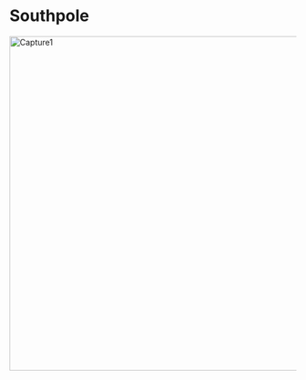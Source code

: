 # Southpole
<img width="587" alt="Capture1" src="https://user-images.githubusercontent.com/67760032/123182676-c604cc80-d444-11eb-9e0a-7b950e56ea08.PNG">

